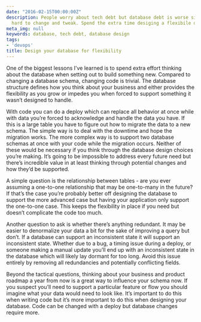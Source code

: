 ```yaml
---
date: "2016-02-15T00:00:00Z"
description: People worry about tech debt but database debt is worse since it's so
  hard to change and tweak. Spend the extra time desiging a flexibile database schema.
meta_img: null
keywords: database, tech debt, database design
tags:
- 'devops'
title: Design your database for flexibility
---
```


One of the biggest lessons I’ve learned is to spend extra effort thinking about the database when setting out to build something new. Compared to changing a database schema, changing code is trivial. The database structure defines how you think about your business and either provides the flexibility as you grow or impedes you when forced to support something it wasn’t designed to handle.

With code you can do a deploy which can replace all behavior at once while with data you’re forced to acknowledge and handle the data you have. If this is a large table you have to figure out how to migrate the data to a new schema. The simple way is to deal with the downtime and hope the migration works. The more complex way is to support two database schemas at once with your code while the migration occurs. Neither of these would be necessary if you think through the database design choices you’re making. It’s going to be impossible to address every future need but there’s incredible value in at least thinking through potential changes and how they’d be supported.

A simple question is the relationship between tables - are you ever assuming a one-to-one relationship that may be one-to-many in the future? If that’s the case you’re probably better off designing the database to support the more advanced case but having your application only support the one-to-one case. This keeps the flexibility in place if you need but doesn’t complicate the code too much.

Another question to ask is whether there’s anything redundant. It may be easier to denormalize your data a bit for the sake of improving a query but don’t. If a database can support an inconsistent state it will support an inconsistent state. Whether due to a bug, a timing issue during a deploy, or someone making a manual update you’ll end up with an inconsistent state in the database which will likely lay dormant for too long. Avoid this issue entirely by removing all redundancies and potentially conflicting fields.

Beyond the tactical questions, thinking about your business and product roadmap a year from now is a great way to influence your schema now. If you suspect you’ll need to support a particular feature or flow you should imagine what your data would need to look like. It’s important to do this when writing code but it’s more important to do this when designing your database. Code can be changed with a deploy but database changes require more.

